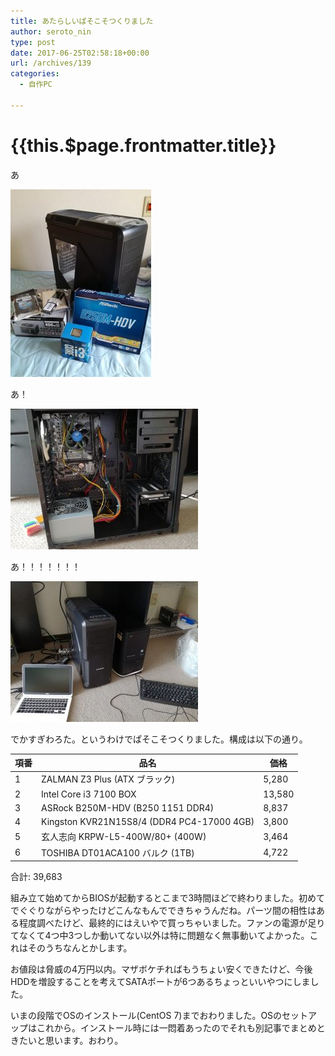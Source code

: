 ```yaml
---
title: あたらしいぱそこそつくりました
author: seroto_nin
type: post
date: 2017-06-25T02:58:18+00:00
url: /archives/139
categories:
  - 自作PC

---
```

# {{this.$page.frontmatter.title}}

あ

![IMG_20170624_110749-225x300.jpg](./IMG_20170624_110749-225x300.jpg)

<!--more-->

あ！

![IMG_20170624_145619-300x225.jpg](./IMG_20170624_145619-300x225.jpg)

あ！！！！！！！

![IMG_20170624_150217-300x225.jpg](./IMG_20170624_150217-300x225.jpg)

でかすぎわろた。というわけでぱそこそつくりました。構成は以下の通り。

|項番|品名|価格|
|---|---|---|
|1|ZALMAN Z3 Plus (ATX ブラック)|5,280|
|2|Intel Core i3 7100 BOX|13,580|
|3|ASRock B250M-HDV (B250 1151 DDR4)|8,837|
|4|Kingston KVR21N15S8/4 (DDR4 PC4-17000 4GB)|3,800|
|5|玄人志向 KRPW-L5-400W/80+ (400W)|3,464|
|6|TOSHIBA DT01ACA100 バルク (1TB)|4,722|

合計: 39,683
  
組み立て始めてからBIOSが起動するとこまで3時間ほどで終わりました。初めてでぐぐりながらやったけどこんなもんでできちゃうんだね。パーツ間の相性はある程度調べたけど、最終的にはえいやで買っちゃいました。ファンの電源が足りてなくて4つ中3つしか動いてない以外は特に問題なく無事動いてよかった。これはそのうちなんとかします。

お値段は脅威の4万円以内。マザボケチればもうちょい安くできたけど、今後HDDを増設することを考えてSATAポートが6つあるちょっといいやつにしました。

いまの段階でOSのインストール(CentOS 7)までおわりました。OSのセットアップはこれから。インストール時には一悶着あったのでそれも別記事でまとめときたいと思います。おわり。
